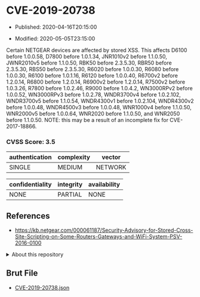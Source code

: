# CVE-2019-20738

- Published: 2020-04-16T20:15:00

- Modified: 2020-05-05T23:15:00

Certain NETGEAR devices are affected by stored XSS. This affects D6100 before 1.0.0.58, D7800 before 1.0.1.34, JNR1010v2 before 1.1.0.50, JWNR2010v5 before 1.1.0.50, RBK50 before 2.3.5.30, RBR50 before 2.3.5.30, RBS50 before 2.3.5.30, R6020 before 1.0.0.30, R6080 before 1.0.0.30, R6100 before 1.0.1.16, R6120 before 1.0.0.40, R6700v2 before 1.2.0.14, R6800 before 1.2.0.14, R6900v2 before 1.2.0.14, R7500v2 before 1.0.3.26, R7800 before 1.0.2.46, R9000 before 1.0.4.2, WN3000RPv2 before 1.0.0.52, WN3000RPv3 before 1.0.2.78, WNDR3700v4 before 1.0.2.102, WNDR3700v5 before 1.1.0.54, WNDR4300v1 before 1.0.2.104, WNDR4300v2 before 1.0.0.48, WNDR4500v3 before 1.0.0.48, WNR1000v4 before 1.1.0.50, WNR2000v5 before 1.0.0.64, WNR2020 before 1.1.0.50, and WNR2050 before 1.1.0.50. NOTE: this may be a result of an incomplete fix for CVE-2017-18866.

### CVSS Score: **3.5**

| authentication | complexity | vector |
| --- | --- | --- |
| SINGLE | MEDIUM | NETWORK |

| confidentiality | integrity | availability |
| --- | --- | --- |
| NONE | PARTIAL | NONE |

## References

* https://kb.netgear.com/000061187/Security-Advisory-for-Stored-Cross-Site-Scripting-on-Some-Routers-Gateways-and-WiFi-System-PSV-2016-0100

<details>
<summary>About this repository</summary> 

  This repository is part of the project [Live Hack CVE](https://github.com/Live-Hack-CVE). Main website can be found [www.live-hack.org](https://www.live-hack.org) 
  
  Made by [Sn0wAlice](https://github.com/Sn0wAlice) for the people that care about security and need to have a feed of the latest CVEs. Hope you enjoy it, don't forget to star the repo and follow me on [Twitter](https://twitter.com/Sn0wAlice) and [Github](https://github.com/Sn0wAlice). And that is my [personnal website](https://www.alice-snow.me/)

  - [Home Page](https://github.com/Live-Hack-CVE)
  - [Framework](https://github.com/Live-Hack-CVE/cve-framework)
  - [CVE database](https://github.com/Live-Hack-CVE/full_database)
  - [Changelog](https://github.com/Live-Hack-CVE/Changelog)
</details>

## Brut File

* [CVE-2019-20738.json](https://raw.githubusercontent.com/Live-Hack-CVE/full_database/main/cves/2019/CVE-2019-20738.json)

